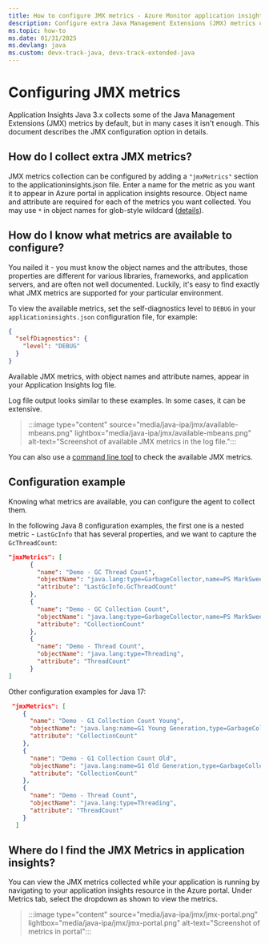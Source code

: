 ```yaml
---
title: How to configure JMX metrics - Azure Monitor application insights for Java
description: Configure extra Java Management Extensions (JMX) metrics collection for Azure Monitor Application Insights Java agent.
ms.topic: how-to
ms.date: 01/31/2025
ms.devlang: java
ms.custom: devx-track-java, devx-track-extended-java
---
```


# Configuring JMX metrics

Application Insights Java 3.x collects some of the Java Management Extensions (JMX) metrics by default, but in many cases it isn't enough. This document describes the JMX configuration option in details.

## How do I collect extra JMX metrics?

JMX metrics collection can be configured by adding a ```"jmxMetrics"``` section to the applicationinsights.json file. Enter a name for the metric as you want it to appear in Azure portal in application insights resource. Object name and attribute are required for each of the metrics you want collected. You may use `*` in object names for glob-style wildcard ([details](/azure/azure-monitor/app/java-standalone-config#java-management-extensions-metrics)).

## How do I know what metrics are available to configure?

You nailed it - you must know the object names and the attributes, those properties are different for various libraries, frameworks, and application servers, and are often not well documented. Luckily, it's easy to find exactly what JMX metrics are supported for your particular environment.

To view the available metrics, set the self-diagnostics level to `DEBUG` in your `applicationinsights.json` configuration file, for example:

```json
{
  "selfDiagnostics": {
    "level": "DEBUG"
  }
}
```

Available JMX metrics, with object names and attribute names, appear in your Application Insights log file.

Log file output looks similar to these examples. In some cases, it can be extensive.

> :::image type="content" source="media/java-ipa/jmx/available-mbeans.png" lightbox="media/java-ipa/jmx/available-mbeans.png" alt-text="Screenshot of available JMX metrics in the log file.":::

You can also use a [command line tool](https://github.com/microsoft/ApplicationInsights-Java/wiki/Troubleshoot-JMX-metrics) to check the available JMX metrics.

## Configuration example

Knowing what metrics are available, you can configure the agent to collect them.

In the following Java 8 configuration examples, the first one is a nested metric - `LastGcInfo` that has several properties, and we want to capture the `GcThreadCount`:
```json
"jmxMetrics": [
      {
        "name": "Demo - GC Thread Count",
        "objectName": "java.lang:type=GarbageCollector,name=PS MarkSweep",
        "attribute": "LastGcInfo.GcThreadCount"
      },
      {
        "name": "Demo - GC Collection Count",
        "objectName": "java.lang:type=GarbageCollector,name=PS MarkSweep",
        "attribute": "CollectionCount"
      },
      {
        "name": "Demo - Thread Count",
        "objectName": "java.lang:type=Threading",
        "attribute": "ThreadCount"
      }
]
```

Other configuration examples for Java 17:
```json
 "jmxMetrics": [
    {
      "name": "Demo - G1 Collection Count Young",
      "objectName": "java.lang:name=G1 Young Generation,type=GarbageCollector",
      "attribute": "CollectionCount"
    },
    {
      "name": "Demo - G1 Collection Count Old",
      "objectName": "java.lang:name=G1 Old Generation,type=GarbageCollector",
      "attribute": "CollectionCount"
    },
    {
      "name": "Demo - Thread Count",
      "objectName": "java.lang:type=Threading",
      "attribute": "ThreadCount"
    }
  ]
```

## Where do I find the JMX Metrics in application insights?

You can view the JMX metrics collected while your application is running by navigating to your application insights resource in the Azure portal. Under Metrics tab, select the dropdown as shown to view the metrics.

> :::image type="content" source="media/java-ipa/jmx/jmx-portal.png" lightbox="media/java-ipa/jmx/jmx-portal.png" alt-text="Screenshot of metrics in portal":::
